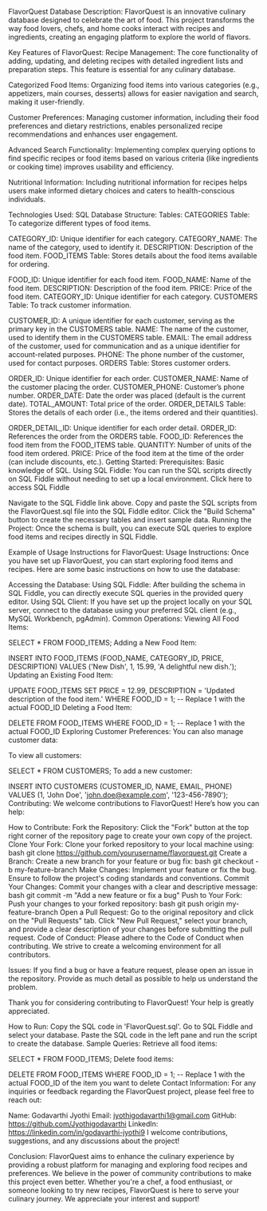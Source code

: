 FlavorQuest Database
Description:
FlavorQuest is an innovative culinary database designed to celebrate the art of food. This project transforms the way food lovers, chefs, and home cooks interact with recipes and ingredients, creating an engaging platform to explore the world of flavors.

Key Features of FlavorQuest:
Recipe Management:
The core functionality of adding, updating, and deleting recipes with detailed ingredient lists and preparation steps. This feature is essential for any culinary database.

Categorized Food Items:
Organizing food items into various categories (e.g., appetizers, main courses, desserts) allows for easier navigation and search, making it user-friendly.

Customer Preferences:
Managing customer information, including their food preferences and dietary restrictions, enables personalized recipe recommendations and enhances user engagement.

Advanced Search Functionality:
Implementing complex querying options to find specific recipes or food items based on various criteria (like ingredients or cooking time) improves usability and efficiency.

Nutritional Information:
Including nutritional information for recipes helps users make informed dietary choices and caters to health-conscious individuals.

Technologies Used:
SQL
Database Structure:
Tables:
CATEGORIES Table: To categorize different types of food items.

CATEGORY_ID: Unique identifier for each category.
CATEGORY_NAME: The name of the category, used to identify it.
DESCRIPTION: Description of the food item.
FOOD_ITEMS Table: Stores details about the food items available for ordering.

FOOD_ID: Unique identifier for each food item.
FOOD_NAME: Name of the food item.
DESCRIPTION: Description of the food item.
PRICE: Price of the food item.
CATEGORY_ID: Unique identifier for each category.
CUSTOMERS Table: To track customer information.

CUSTOMER_ID: A unique identifier for each customer, serving as the primary key in the CUSTOMERS table.
NAME: The name of the customer, used to identify them in the CUSTOMERS table.
EMAIL: The email address of the customer, used for communication and as a unique identifier for account-related purposes.
PHONE: The phone number of the customer, used for contact purposes.
ORDERS Table: Stores customer orders.

ORDER_ID: Unique identifier for each order.
CUSTOMER_NAME: Name of the customer placing the order.
CUSTOMER_PHONE: Customer’s phone number.
ORDER_DATE: Date the order was placed (default is the current date).
TOTAL_AMOUNT: Total price of the order.
ORDER_DETAILS Table: Stores the details of each order (i.e., the items ordered and their quantities).

ORDER_DETAIL_ID: Unique identifier for each order detail.
ORDER_ID: References the order from the ORDERS table.
FOOD_ID: References the food item from the FOOD_ITEMS table.
QUANTITY: Number of units of the food item ordered.
PRICE: Price of the food item at the time of the order (can include discounts, etc.).
Getting Started:
Prerequisites:
Basic knowledge of SQL.
Using SQL Fiddle:
You can run the SQL scripts directly on SQL Fiddle without needing to set up a local environment.
Click here to access SQL Fiddle

Navigate to the SQL Fiddle link above.
Copy and paste the SQL scripts from the FlavorQuest.sql file into the SQL Fiddle editor.
Click the "Build Schema" button to create the necessary tables and insert sample data.
Running the Project:
Once the schema is built, you can execute SQL queries to explore food items and recipes directly in SQL Fiddle.

Example of Usage Instructions for FlavorQuest:
Usage Instructions:
Once you have set up FlavorQuest, you can start exploring food items and recipes. Here are some basic instructions on how to use the database:

Accessing the Database:
Using SQL Fiddle: After building the schema in SQL Fiddle, you can directly execute SQL queries in the provided query editor.
Using SQL Client: If you have set up the project locally on your SQL server, connect to the database using your preferred SQL client (e.g., MySQL Workbench, pgAdmin).
Common Operations:
Viewing All Food Items:

SELECT * FROM FOOD_ITEMS;
Adding a New Food Item:


INSERT INTO FOOD_ITEMS (FOOD_NAME, CATEGORY_ID, PRICE, DESCRIPTION)
VALUES ('New Dish', 1, 15.99, 'A delightful new dish.');
Updating an Existing Food Item:


UPDATE FOOD_ITEMS
SET PRICE = 12.99, 
    DESCRIPTION = 'Updated description of the food item.'
WHERE FOOD_ID = 1;  -- Replace 1 with the actual FOOD_ID
Deleting a Food Item:

DELETE FROM FOOD_ITEMS
WHERE FOOD_ID = 1;  -- Replace 1 with the actual FOOD_ID
Exploring Customer Preferences:
You can also manage customer data:

To view all customers:


SELECT * FROM CUSTOMERS;
To add a new customer:


INSERT INTO CUSTOMERS (CUSTOMER_ID, NAME, EMAIL, PHONE)
VALUES (1, 'John Doe', 'john.doe@example.com', '123-456-7890');
Contributing:
We welcome contributions to FlavorQuest! Here’s how you can help:

How to Contribute:
Fork the Repository: Click the "Fork" button at the top right corner of the repository page to create your own copy of the project.
Clone Your Fork: Clone your forked repository to your local machine using:
bash
git clone https://github.com/yourusername/flavorquest.git
Create a Branch: Create a new branch for your feature or bug fix:
bash
git checkout -b my-feature-branch
Make Changes: Implement your feature or fix the bug. Ensure to follow the project's coding standards and conventions.
Commit Your Changes: Commit your changes with a clear and descriptive message:
bash
git commit -m "Add a new feature or fix a bug"
Push to Your Fork: Push your changes to your forked repository:
bash
git push origin my-feature-branch
Open a Pull Request: Go to the original repository and click on the "Pull Requests" tab. Click "New Pull Request," select your branch, and provide a clear description of your changes before submitting the pull request.
Code of Conduct:
Please adhere to the Code of Conduct when contributing. We strive to create a welcoming environment for all contributors.

Issues:
If you find a bug or have a feature request, please open an issue in the repository. Provide as much detail as possible to help us understand the problem.

Thank you for considering contributing to FlavorQuest! Your help is greatly appreciated.

How to Run:
Copy the SQL code in 'FlavorQuest.sql'.
Go to SQL Fiddle and select your database.
Paste the SQL code in the left pane and run the script to create the database.
Sample Queries:
Retrieve all food items:


SELECT * FROM FOOD_ITEMS;
Delete food items:

DELETE FROM FOOD_ITEMS WHERE FOOD_ID = 1;  -- Replace 1 with the actual FOOD_ID of the item you want to delete
Contact Information:
For any inquiries or feedback regarding the FlavorQuest project, please feel free to reach out:

Name: Godavarthi Jyothi
Email: jyothigodavarthi1@gmail.com
GitHub: https://github.com/Jyothigodavarthi
LinkedIn: https://linkedin.com/in/godavarthi-jyothi9
I welcome contributions, suggestions, and any discussions about the project!

Conclusion:
FlavorQuest aims to enhance the culinary experience by providing a robust platform for managing and exploring food recipes and preferences. We believe in the power of community contributions to make this project even better. Whether you're a chef, a food enthusiast, or someone looking to try new recipes, FlavorQuest is here to serve your culinary journey. We appreciate your interest and support!

